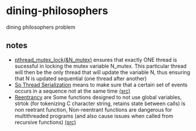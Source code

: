 # dining-philosophers
dining philosophers problem
## notes
- <ins>pthread_mutex_lock(&N_mutex)</ins> ensures that exactly ONE thread is sucessful in locking the mutex variable N_mutex.
This particular thread will then be the only thread that will update the variable N, thus ensuring that N is updated sequential (one thread after another)
- <ins>So Thread Serialization</ins> means to make sure that a certain set of events occurs in a sequence not at the same time [(src)](https://stackoverflow.com/questions/14654230/what-does-it-mean-by-thread-serialization-in-c#:~:text=So%20Thread%20Serialization%20means%20to,occur%20at%20the%20same%20time.)
- <ins>Reentrancy</ins> are Some functions designed to not use global variables, strtok (for tokenizing C character string, retains state between
calls) is non reetrant function, Non-reentrant functions are dangerous for multithreaded programs (and also cause issues when called from recursive functions) [(src)](http://www.cs.jhu.edu/~phi/csf/slides/lecture-threads.pdf)

